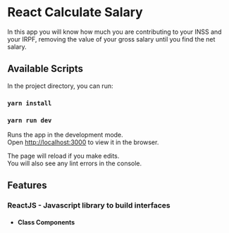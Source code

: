 # React Calculate Salary

In this app you will know how much you are contributing to your INSS and your IRPF, removing the value of your gross salary until you find the net salary.

## Available Scripts

In the project directory, you can run:

### `yarn install`
### `yarn run dev`

Runs the app in the development mode.<br />
Open [http://localhost:3000](http://localhost:3000) to view it in the browser.

The page will reload if you make edits.<br />
You will also see any lint errors in the console.

## Features

### ReactJS - Javascript library to build interfaces

- #### Class Components